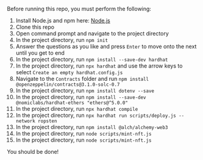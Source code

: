 Before running this repo, you must perform the following:

1. Install Node.js and npm here: [Node.js](https://nodejs.org/en/download/)
2. Clone this repo
3. Open command prompt and navigate to the project directory
4. In the project directory, run `npm init`
5. Answer the questions as you like and press `Enter` to move onto the next until you get to end
6. In the project directory, run `npm install --save-dev hardhat`
7. In the project directory, run `npx hardhat` and use the arrow keys to select `Create an empty hardhat.config.js`
8. Navigate to the `Contracts` folder and run `npm install @openzeppelin/contracts@3.1.0-solc-0.7`
9. In the project directory, run `npm install dotenv --save`
10. In the project directory, run `npm install --save-dev @nomiclabs/hardhat-ethers "ethers@^5.0.0"`
11. In the project directory, run `npx hardhat compile`
12. In the project directory, run `npx hardhat run scripts/deploy.js --network ropsten`
13. In the project directory, run `npm install @alch/alchemy-web3`
14. In the project directory, run `node scripts/mint-nft.js`
15. In the project directory, run `node scripts/mint-nft.js`

You should be done!